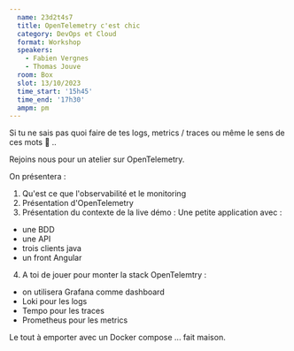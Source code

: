 ```yaml
---
  name: 23d2t4s7
  title: OpenTelemetry c'est chic
  category: DevOps et Cloud
  format: Workshop
  speakers: 
    - Fabien Vergnes
    - Thomas Jouve
  room: Box
  slot: 13/10/2023
  time_start: '15h45'
  time_end: '17h30'
  ampm: pm
---
```

Si tu ne sais pas quoi faire de tes logs, metrics / traces ou même le sens de ces mots 👀 .. 

Rejoins nous pour un atelier sur OpenTelemetry.

On présentera :
1.  Qu'est ce que l'observabilité et le monitoring
2. Présentation d'OpenTelemetry
3. Présentation du contexte de la live démo :  Une petite application avec :
* une BDD
* une API
* trois clients java
* un front Angular
4. A toi de jouer pour monter la stack OpenTelemtry : 
 * on utilisera Grafana comme dashboard
 * Loki pour les logs
 * Tempo pour les traces
 * Prometheus pour les metrics

Le tout à emporter avec un Docker compose ... fait maison.

